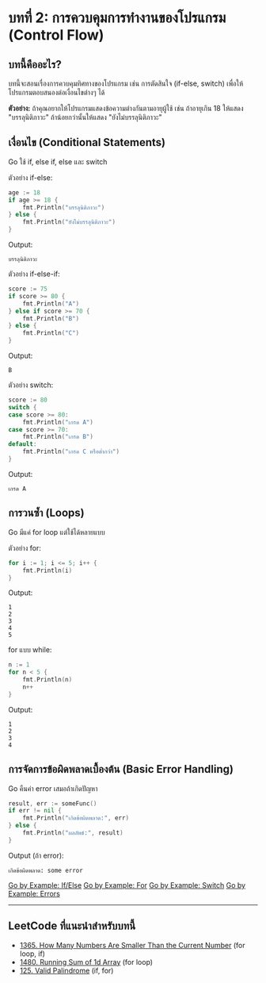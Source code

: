 # บทที่ 2: การควบคุมการทำงานของโปรแกรม (Control Flow)

## บทนี้คืออะไร?
บทนี้จะสอนเรื่องการควบคุมทิศทางของโปรแกรม เช่น การตัดสินใจ (if-else, switch) เพื่อให้โปรแกรมตอบสนองต่อเงื่อนไขต่างๆ ได้

**ตัวอย่าง:**
ถ้าคุณอยากให้โปรแกรมแสดงข้อความต่างกันตามอายุผู้ใช้ เช่น ถ้าอายุเกิน 18 ให้แสดง "บรรลุนิติภาวะ" ถ้าน้อยกว่านั้นให้แสดง "ยังไม่บรรลุนิติภาวะ"

## เงื่อนไข (Conditional Statements)
Go ใช้ if, else if, else และ switch


ตัวอย่าง if-else:
```go
age := 18
if age >= 18 {
    fmt.Println("บรรลุนิติภาวะ")
} else {
    fmt.Println("ยังไม่บรรลุนิติภาวะ")
}
```
Output:
```
บรรลุนิติภาวะ
```

ตัวอย่าง if-else-if:
```go
score := 75
if score >= 80 {
    fmt.Println("A")
} else if score >= 70 {
    fmt.Println("B")
} else {
    fmt.Println("C")
}
```
Output:
```
B
```


ตัวอย่าง switch:
```go
score := 80
switch {
case score >= 80:
    fmt.Println("เกรด A")
case score >= 70:
    fmt.Println("เกรด B")
default:
    fmt.Println("เกรด C หรือต่ำกว่า")
}
```
Output:
```
เกรด A
```

## การวนซ้ำ (Loops)
Go มีแค่ for loop แต่ใช้ได้หลายแบบ


ตัวอย่าง for:
```go
for i := 1; i <= 5; i++ {
    fmt.Println(i)
}
```
Output:
```
1
2
3
4
5
```


for แบบ while:
```go
n := 1
for n < 5 {
    fmt.Println(n)
    n++
}
```
Output:
```
1
2
3
4
```

## การจัดการข้อผิดพลาดเบื้องต้น (Basic Error Handling)


Go คืนค่า error เสมอถ้าเกิดปัญหา
```go
result, err := someFunc()
if err != nil {
    fmt.Println("เกิดข้อผิดพลาด:", err)
} else {
    fmt.Println("ผลลัพธ์:", result)
}
```
Output (ถ้า error):
```
เกิดข้อผิดพลาด: some error
```


[Go by Example: If/Else](https://gobyexample.com/if-else)
[Go by Example: For](https://gobyexample.com/for)
[Go by Example: Switch](https://gobyexample.com/switch)
[Go by Example: Errors](https://gobyexample.com/errors)

---

## LeetCode ที่แนะนำสำหรับบทนี้
- [1365. How Many Numbers Are Smaller Than the Current Number](https://leetcode.com/problems/how-many-numbers-are-smaller-than-the-current-number/) (for loop, if)
- [1480. Running Sum of 1d Array](https://leetcode.com/problems/running-sum-of-1d-array/) (for loop)
- [125. Valid Palindrome](https://leetcode.com/problems/valid-palindrome/) (if, for)

